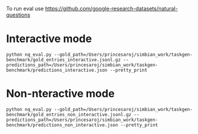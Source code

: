 To run eval use https://github.com/google-research-datasets/natural-questions

# Interactive mode
```python nq_eval.py --gold_path=/Users/princesaroj/simbian_work/taskgen-benchmark/gold_entries_interactive.jsonl.gz --predictions_path=/Users/princesaroj/simbian_work/taskgen-benchmark/predictions_interactive.json --pretty_print```


# Non-nteractive mode
```python nq_eval.py --gold_path=/Users/princesaroj/simbian_work/taskgen-benchmark/gold_entries_non_interactive.jsonl.gz --predictions_path=/Users/princesaroj/simbian_work/taskgen-benchmark/predictions_non_interactive.json --pretty_print```